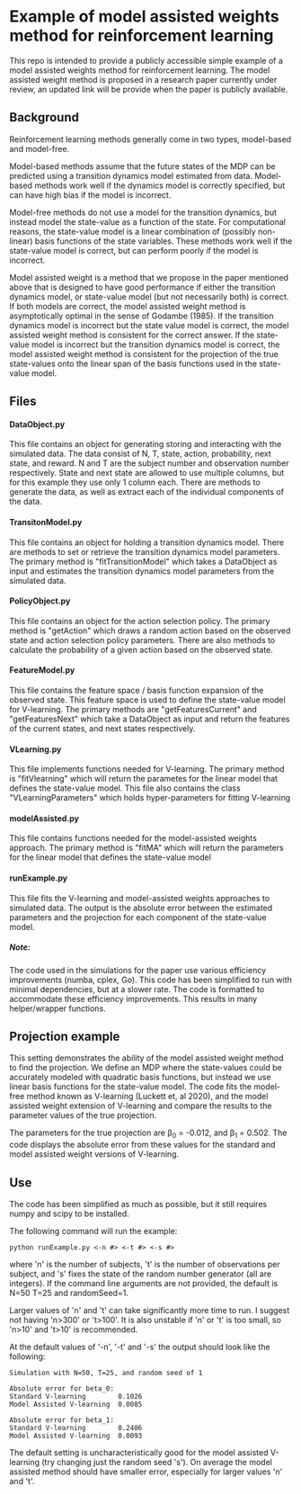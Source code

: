 # Example of model assisted weights method for reinforcement learning
This repo is intended to provide a publicly accessible simple example of a model assisted weights method for reinforcement learning.
The model assisted weight method is proposed in a research paper currently under review, an updated link will be provide when the paper is publicly available.

## Background
Reinforcement learning methods generally come in two types, model-based and model-free. 

Model-based methods assume that the future states of the MDP can be predicted using a transition dynamics model estimated from data. Model-based methods work well if the dynamics model is correctly specified, but can have high bias if the model is incorrect.

Model-free methods do not use a model for the transition dynamics, but instead model the state-value as a function of the state. For computational reasons, the state-value model is a linear combination of (possibly non-linear) basis functions of the state variables. These methods work well if the state-value model  is correct, but can perform poorly if the model is incorrect.

Model assisted weight is a method that we propose in the paper mentioned above that is designed to have good performance if either the transition dynamics model, or state-value model (but not necessarily both) is correct. If both models are correct, the model assisted weight method is asymptotically optimal in the sense of Godambe (1985). If the transition dynamics model is incorrect but the state value model is correct, the model assisted weight method is consistent for the correct answer. If the state-value model is incorrect but the transition dynamics model is correct, the model assisted weight method is consistent for the projection of the true state-values onto the linear span of the basis functions used in the state-value model.

## Files
#### DataObject.py
This file contains an object for generating storing and interacting with the simulated data. The data consist of N, T, state, action, probability, next state, and reward. N and T are the subject number and observation number respectively. State and next state are allowed to use multiple columns, but for this example they use only 1 column each. There are methods to generate the data, as well as extract each of the individual components of the data.

#### TransitonModel.py
This file contains an object for holding a transition dynamics model. There are methods to set or retrieve the transition dynamics model parameters. The primary method is "fitTransitionModel" which takes a DataObject as input and estimates the transition dynamics model parameters from the simulated data.

#### PolicyObject.py
This file contains an object for the action selection policy. The primary method is "getAction" which draws a random action based on the observed state and action selection policy parameters. There are also methods to calculate the probability of a given action based on the observed state.

#### FeatureModel.py
This file contains the feature space / basis function expansion of the observed state. This feature space is used to define the state-value model for V-learning. The primary methods are "getFeaturesCurrent" and "getFeaturesNext" which take a DataObject as input and return the features of the current states, and next states respectively.

#### VLearning.py
This file implements functions needed for V-learning. The primary method is "fitVlearning" which will return the parametes for the linear model that defines the state-value model. This file also contains the class "VLearningParameters" which holds hyper-parameters for fitting V-learning

#### modelAssisted.py
This file contains functions needed for the model-assisted weights approach. The primary method is "fitMA" which will return the parameters for the linear model that defines the state-value model

#### runExample.py
This file fits the V-learning and model-assisted weights approaches to simulated data. The output is the absolute error between the estimated parameters and the projection for each component of the state-value model.

##### Note:
The code used in the simulations for the paper use various efficiency improvements (numba, cplex, Go). This code has been simplified to run with minimal dependencies, but at a slower rate. The code is formatted to accommodate these efficiency improvements. This results in many helper/wrapper functions.


## Projection example
This setting demonstrates the ability of the model assisted weight method to find the projection. We define an MDP where the state-values could be accurately modeled with quadratic basis functions, but instead we use linear basis functions for the state-value model. The code fits the model-free method known as V-learning (Luckett et, al 2020), and the model assisted weight extension of V-learning and compare the results to the parameter values of the true projection.

The parameters for the true projection are &beta;<sub>0</sub> = -0.012, and &beta;<sub>1</sub> = 0.502.
The code displays the absolute error from these values for the standard and model assisted weight versions of V-learning.

## Use
The code has been simplified as much as possible, but it still requires numpy and scipy to be installed.

The following command will run the example:

```
python runExample.py <-n #> <-t #> <-s #>
```

where 'n' is the number of subjects, 't' is the number of observations per subject, and 's' fixes the state of the random number generator (all are integers).
If the command line arguments are not provided, the default is N=50 T=25 and randomSeed=1.

Larger values of 'n' and 't' can take significantly more time to run. I suggest not having 'n>300' or 't>100'. It is also unstable if 'n' or 't' is too small, so 'n>10' and 't>10' is recommended.

At the default values of '-n', '-t' and '-s' the output should look like the following:

```
Simulation with N=50, T=25, and random seed of 1

Absolute error for beta_0:
Standard V-learning        0.1026
Model Assisted V-learning  0.0085

Absolute error for beta_1:
Standard V-learning        0.2406
Model Assisted V-learning  0.0093

```

The default setting is uncharacteristically good for the model assisted V-learning (try changing just the random seed 's'). On average the model assisted method should have smaller error, especially for larger values 'n' and 't'.
